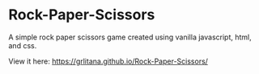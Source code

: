 # Rock-Paper-Scissors

A simple rock paper scissors game created using vanilla javascript, html, and css.

View it here: https://grlitana.github.io/Rock-Paper-Scissors/

